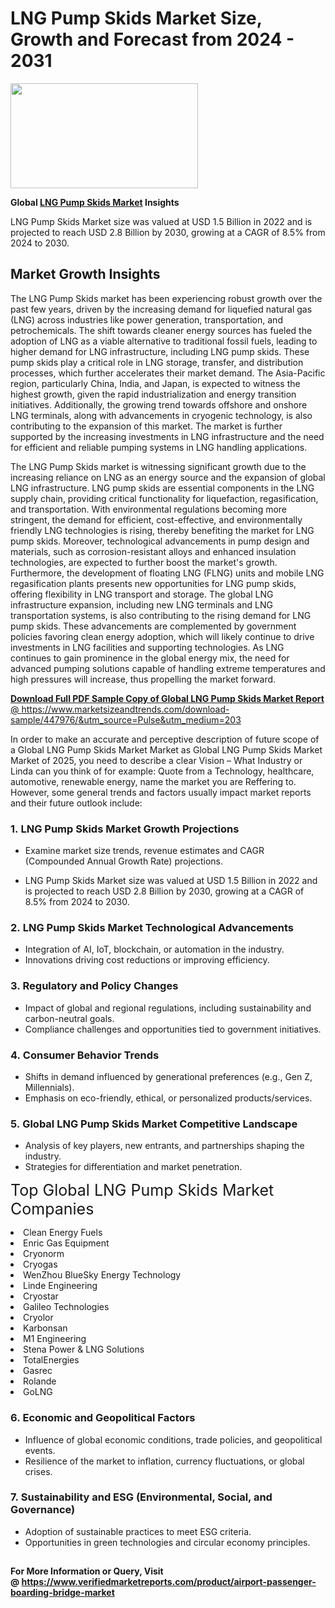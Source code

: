 <H1>LNG Pump Skids Market Size, Growth and Forecast from 2024 - 2031</H1><img class="aligncenter size-medium wp-image-584254" src="https://thirdeyenews.in/wp-content/uploads/2024/09/Global-Market-Research-300x168.jpeg" alt="" width="300" height="168" /><p><strong>Global&nbsp;<a href="https://www.marketsizeandtrends.com/download-sample/447976/&amp;utm_source=Pulse&amp;utm_medium=203">LNG Pump Skids Market</a> Insights</strong></p><p>LNG Pump Skids Market size was valued at USD 1.5 Billion in 2022 and is projected to reach USD 2.8 Billion by 2030, growing at a CAGR of 8.5% from 2024 to 2030.</p><p><h2>Market Growth Insights</h2> <p>The LNG Pump Skids market has been experiencing robust growth over the past few years, driven by the increasing demand for liquefied natural gas (LNG) across industries like power generation, transportation, and petrochemicals. The shift towards cleaner energy sources has fueled the adoption of LNG as a viable alternative to traditional fossil fuels, leading to higher demand for LNG infrastructure, including LNG pump skids. These pump skids play a critical role in LNG storage, transfer, and distribution processes, which further accelerates their market demand. The Asia-Pacific region, particularly China, India, and Japan, is expected to witness the highest growth, given the rapid industrialization and energy transition initiatives. Additionally, the growing trend towards offshore and onshore LNG terminals, along with advancements in cryogenic technology, is also contributing to the expansion of this market. The market is further supported by the increasing investments in LNG infrastructure and the need for efficient and reliable pumping systems in LNG handling applications.</p> <p><a href="#"></a></p> <p>The LNG Pump Skids market is witnessing significant growth due to the increasing reliance on LNG as an energy source and the expansion of global LNG infrastructure. LNG pump skids are essential components in the LNG supply chain, providing critical functionality for liquefaction, regasification, and transportation. With environmental regulations becoming more stringent, the demand for efficient, cost-effective, and environmentally friendly LNG technologies is rising, thereby benefiting the market for LNG pump skids. Moreover, technological advancements in pump design and materials, such as corrosion-resistant alloys and enhanced insulation technologies, are expected to further boost the market's growth. Furthermore, the development of floating LNG (FLNG) units and mobile LNG regasification plants presents new opportunities for LNG pump skids, offering flexibility in LNG transport and storage. The global LNG infrastructure expansion, including new LNG terminals and LNG transportation systems, is also contributing to the rising demand for LNG pump skids. These advancements are complemented by government policies favoring clean energy adoption, which will likely continue to drive investments in LNG facilities and supporting technologies. As LNG continues to gain prominence in the global energy mix, the need for advanced pumping solutions capable of handling extreme temperatures and high pressures will increase, thus propelling the market forward.</p> <p><a href="#"></p><p><span class=""><strong>Download Full PDF Sample Copy of Global LNG Pump Skids Market Report</strong> @ <a href="https://www.marketsizeandtrends.com/download-sample/447976/&amp;utm_source=Pulse&amp;utm_medium=203" target="_blank">https://www.marketsizeandtrends.com/download-sample/447976/&amp;utm_source=Pulse&amp;utm_medium=203</a></span></p><p>In order to make an accurate and perceptive description of future scope of a Global&nbsp;LNG Pump Skids Market Market as Global&nbsp;LNG Pump Skids Market Market of 2025, you need to describe a clear Vision &ndash; What Industry or Linda can you think of for example: Quote from a Technology, healthcare, automotive, renewable energy, name the market you are Reffering to. However, some general trends and factors usually impact market reports and their future outlook include:</p><h3>1.&nbsp;<strong>LNG Pump Skids Market Growth Projections</strong></h3><ul><li>Examine market size trends, revenue estimates and CAGR (Compounded Annual Growth Rate) projections.</li><li><p>LNG Pump Skids Market size was valued at USD 1.5 Billion in 2022 and is projected to reach USD 2.8 Billion by 2030, growing at a CAGR of 8.5% from 2024 to 2030.</p></li></ul><h3>2.&nbsp;<strong>LNG Pump Skids Market Technological Advancements</strong></h3><ul><li>Integration of AI, IoT, blockchain, or automation in the industry.</li><li>Innovations driving cost reductions or improving efficiency.</li></ul><h3>3.&nbsp;<strong>Regulatory and Policy Changes</strong></h3><ul><li>Impact of global and regional regulations, including sustainability and carbon-neutral goals.</li><li>Compliance challenges and opportunities tied to government initiatives.</li></ul><h3>4.&nbsp;<strong>Consumer Behavior Trends</strong></h3><ul><li>Shifts in demand influenced by generational preferences (e.g., Gen Z, Millennials).</li><li>Emphasis on eco-friendly, ethical, or personalized products/services.</li></ul><h3>5.&nbsp;<strong>Global LNG Pump Skids Market Competitive Landscape</strong></h3><ul><li>Analysis of key players, new entrants, and partnerships shaping the industry.</li><li>Strategies for differentiation and market penetration.</li></ul><p data-pm-slice="1 1 []"><span style="color: inherit; font-family: inherit; font-size: 25px;">Top Global LNG Pump Skids Market Companies</span></p><div class="" data-test-id=""><p><li>Clean Energy Fuels</li><li> Enric Gas Equipment</li><li> Cryonorm</li><li> Cryogas</li><li> WenZhou BlueSky Energy Technology</li><li> Linde Engineering</li><li> Cryostar</li><li> Galileo Technologies</li><li> Cryolor</li><li> Karbonsan</li><li> M1 Engineering</li><li> Stena Power & LNG Solutions</li><li> TotalEnergies</li><li> Gasrec</li><li> Rolande</li><li> GoLNG</li></p></div><h3>6.&nbsp;<strong>Economic and Geopolitical Factors</strong></h3><ul><li>Influence of global economic conditions, trade policies, and geopolitical events.</li><li>Resilience of the market to inflation, currency fluctuations, or global crises.</li></ul><h3>7.&nbsp;<strong>Sustainability and ESG (Environmental, Social, and Governance)</strong></h3><ul><li>Adoption of sustainable practices to meet ESG criteria.</li><li>Opportunities in green technologies and circular economy principles.</li></ul><h2><strong style="font-size: 14px;">For More Information or Query, Visit @&nbsp;</strong><a style="background-color: #ffffff; font-size: 14px;" href="https://www.marketsizeandtrends.com/report/lng-pump-skids-market/" target="_blank">https://www.verifiedmarketreports.com/product/airport-passenger-boarding-bridge-market</a></h2>
